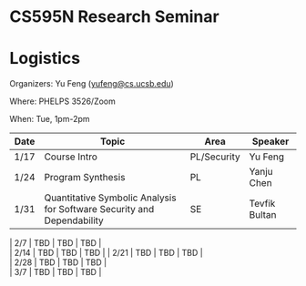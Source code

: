 # CS595N Research Seminar

# Logistics
Organizers: Yu Feng (yufeng@cs.ucsb.edu)

Where: PHELPS 3526/Zoom

When: Tue, 1pm-2pm


| Date  | Topic                                         | Area | Speaker |
|-------|-----------------------------------------------|--------|------|
| 1/17  | Course Intro   |   PL/Security   |  Yu Feng    |
| 1/24  |    Program Synthesis      |  PL      |  Yanju Chen    |   
| 1/31  | Quantitative Symbolic Analysis for Software Security and Dependability     | SE  | Tevfik Bultan     |   

| 2/7 |        TBD          |   TBD   |   TBD     |    
| 2/14 | TBD                    |  TBD | TBD    | 
| 2/21 | TBD |  TBD  |   TBD   |   
| 2/28 | TBD              | TBD        |   TBD   |    
| 3/7 | TBD            |   TBD    |   TBD   |   
 

